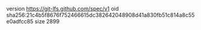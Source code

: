 version https://git-lfs.github.com/spec/v1
oid sha256:21c4b5f8676f752466615dc382642048908d41a830fb51c814a8c55e0adfcc85
size 2899

